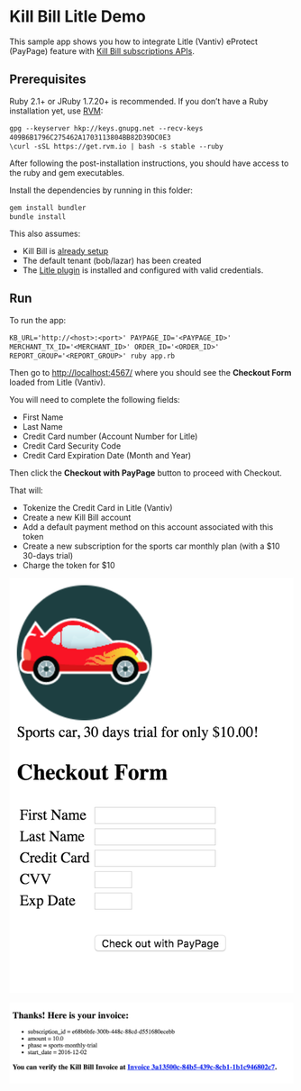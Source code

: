 Kill Bill Litle Demo
====================

This sample app shows you how to integrate Litle (Vantiv) eProtect (PayPage) feature with [Kill Bill subscriptions APIs](http://docs.killbill.io/0.16/userguide_subscription.html).

Prerequisites
-------------

Ruby 2.1+ or JRuby 1.7.20+ is recommended. If you don’t have a Ruby installation yet, use [RVM](https://rvm.io/rvm/install):

```
gpg --keyserver hkp://keys.gnupg.net --recv-keys 409B6B1796C275462A1703113804BB82D39DC0E3
\curl -sSL https://get.rvm.io | bash -s stable --ruby
```

After following the post-installation instructions, you should have access to the ruby and gem executables.

Install the dependencies by running in this folder:

```
gem install bundler
bundle install
```

This also assumes:

* Kill Bill is [already setup](http://docs.killbill.io/0.16/getting_started.html)
* The default tenant (bob/lazar) has been created
* The [Litle plugin](https://github.com/killbill/killbill-litle-plugin) is installed and configured with valid credentials.

Run
---

To run the app:

```
KB_URL='http://<host>:<port>' PAYPAGE_ID='<PAYPAGE_ID>' MERCHANT_TX_ID='<MERCHANT_ID>' ORDER_ID='<ORDER_ID>' REPORT_GROUP='<REPORT_GROUP>' ruby app.rb

```

Then go to [http://localhost:4567/](http://localhost:4567/) where you should see the **Checkout Form** loaded from Litle (Vantiv).

You will need to complete the following fields:

* First Name
* Last Name
* Credit Card number (Account Number for Litle)
* Credit Card Security Code
* Credit Card Expiration Date (Month and Year)

Then click the **Checkout with PayPage** button to proceed with Checkout.

That will:

* Tokenize the Credit Card in Litle (Vantiv)
* Create a new Kill Bill account
* Add a default payment method on this account associated with this token
* Create a new subscription for the sports car monthly plan (with a $10 30-days trial)
* Charge the token for $10

![Checkout Form](./image1.png)

![Thank you Page](./image2.png)

